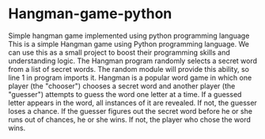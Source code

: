 # Hangman-game-python
Simple hangman game implemented using python programming language
This is a simple Hangman game using Python programming language. We can use this as a small project to boost their programming skills and understanding logic. The Hangman program randomly selects a secret word from a list of secret words. The random module will provide this ability, so line 1 in program imports it. Hangman is a popular word game in which one player (the "chooser") chooses a secret word and another player (the "guesser") attempts to guess the word one letter at a time. If a guessed letter appears in the word, all instances of it are revealed. If not, the guesser loses a chance. If the guesser figures out the secret word before he or she runs out of chances, he or she wins. If not, the player who chose the word wins.

